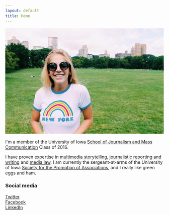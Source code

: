 ```yaml
---
layout: default
title: Home
---
```


![logo](public/nyny.jpg)


I'm a member of the University of Iowa [School of Journalism and Mass Communication](http://clas.uiowa.edu/sjmc/) Class of 2016.

I have proven expertise in [multimedia storytelling](/), [journalistic reporting and writing](/#) and [media law](/#). I am currently the sergeant-at-arms of the University of Iowa [Society for the Promotion of Associations](/#), and I really like green eggs and ham.

### Social media

<!-- go to http://fontawesome.io/icons/ to see more icons -->
<p class="social-icons">
<a href="https://twitter.com/CarolinaSOwens"><i class="fa fa-twitter-square" aria-hidden="true"></i>Twitter</a>
<br>
<a href="https://www.facebook.com/profile.php?id=506348509"><i class="fa fa-facebook-square" aria-hidden="true"></i>Facebook</a>
<br>
<a href="ttps://www.linkedin.com/in/caroline-owens-62a971a4"><i class="fa fa-linkedin-square" aria-hidden="true"></i>LinkedIn</a>
</p>
